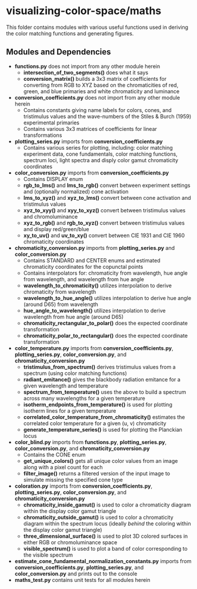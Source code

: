 # visualizing-color-space/maths
This folder contains modules with various useful functions used in deriving the
color matching functions and generating figures.
## Modules and Dependencies
- **functions.py** does not import from any other module herein
    - **intersection_of_two_segments()** does what it says
    - **conversion_matrix()** builds a 3x3 matrix of coefficients for converting
    from RGB to XYZ based on the chromaticities of red, green, and blue
    primaries and white chromaticity and luminance
- **conversion_coefficients.py** does not import from any other module herein
    - Contains constants giving name labels for colors, cones, and tristimulus
    values and the wave-numbers of the Stiles & Burch (1959) experimental
    primaries
    - Contains various 3x3 matrices of coefficients for linear transformations
- **plotting_series.py** imports from **conversion_coefficients.py**
    - Contains various series for plotting, including: color matching experiment
    data, cone fundamentals, color matching functions, spectrum loci, light
    spectra and disply color gamut chromaticity coordinates
- **color_conversion.py** imports from **conversion_coefficients.py**
    - Contains DISPLAY enum
    - **rgb_to_lms()** and **lms_to_rgb()** convert between experiment settings
    and (optionally normalized) cone activation
    - **lms_to_xyz()** and **xyz_to_lms()** convert between cone activation and
    tristimulus values
    - **xyz_to_xyy()** and **xyy_to_xyz()** convert between tristimulus values
    and chromoluminance
    - **xyz_to_rgb()** and **rgb_to_xyz()** convert between tristimulus values
    and display red/green/blue
    - **xy_to_uv()** and **uv_to_xy()** convert between CIE 1931 and CIE 1960
    chromaticity coordinates
- **chromaticity_conversion.py** imports from **plotting_series.py** and
**color_conversion.py**
    - Contains STANDARD and CENTER enums and estimated chromaticity coordinates
    for the copunctal points
    - Contains interpolators for: chromaticity from wavelength, hue angle from
    wavelength, and wavelength from hue angle
    - **wavelength_to_chromaticity()** utilizes interpolation to derive
    chromaticity from wavelength
    - **wavelength_to_hue_angle()** utilizes interpolation to derive hue angle
    (around D65) from wavelength
    - **hue_angle_to_wavelength()** utilizes interpolation to derive wavelength
    from hue angle (around D65)
    - **chromaticity_rectangular_to_polar()** does the expected coordinate
    transformation
    - **chromaticity_polar_to_rectangular()** does the expected coordinate
    transformation
- **color_temperature.py** imports from **conversion_coefficients.py**,
**plotting_series.py**, **color_conversion.py**, and
**chromaticity_conversion.py**
    - **tristimulus_from_spectrum()** derives tristimulus values from a spectrum
    (using color matching functions)
    - **radiant_emitance()** gives the blackbody radiation emitance for a given
    wavelength and temperature
    - **spectrum_from_temperature()** uses the above to build a spectrum across
    many wavelengths for a given temperature
    - **isotherm_endpoints_from_temperature()** is used for plotting isotherm
    lines for a given temperature
    - **correlated_color_temperature_from_chromaticity()** estimates the
    correlated color temperature for a given (u, v) chromaticity
    - **generate_temperature_series()** is used for plotting the Planckian locus
- **color_blind.py** imports from **functions.py**, **plotting_series.py**,
**color_conversion.py**, and **chromaticity_conversion.py**
    - Contains the CONE enum
    - **get_unique_colors()** gets all unique color values from an image along
    with a pixel count for each
    - **filter_image()** returns a filtered version of the input image to
    simulate missing the specified cone type
- **coloration.py** imports from **conversion_coefficients.py**,
**plotting_series.py**, **color_conversion.py**, and
**chromaticity_conversion.py**
    - **chromaticity_inside_gamut()** is used to color a chromaticity diagram
    within the display color gamut triangle
    - **chromaticity_outside_gamut()** is used to color a chromaticity diagram
    within the spectrum locus (ideally *behind* the coloring within the
    display color gamut triangle)
    - **three_dimensional_surface()** is used to plot 3D colored surfaces in
    either RGB or chromoluminance space
    - **visible_spectrum()** is used to plot a band of color corresponding to
    the visible spectrum
- **estimate_cone_fundamental_normalization_constants.py** imports from
**conversion_coefficients.py**, **plotting_series.py**, and
**color_conversion.py** and prints out to the console
- **maths_test.py** contains unit tests for all modules herein